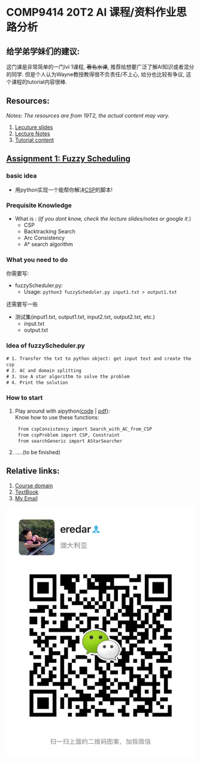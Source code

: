 # COMP9414 20T2 AI 课程/资料作业思路分析


## 给学弟学妹们的建议:  
这门课是非常简单的一门lvl 1课程, <del>著名水课</del>, 推荐给想要广泛了解AI知识或者混分的同学. 但是个人认为Wayne教授教得很不负责任/不上心, 给分也比较有争议, 这个课程的tutorial内容很棒.



## Resources:
*Notes: The resources are from 19T2, the actual content may vary.*
1. [Lecuture slides](https://github.com/lrlrlrlr/COMP9414_20T2/tree/master/lecture%20slides)
1. [Lecture Notes](https://github.com/lrlrlrlr/COMP9414_20T2/blob/master/COMP9414_NOTE.zip)
1. [Tutorial content](https://github.com/lrlrlrlr/COMP9414_20T2/blob/master/COMP9414_tutorials.zip)  


## [Assignment 1: Fuzzy Scheduling](ass1/20T2_assignment1.pdf)
### basic idea
 - 用python实现一个能帮你解决[CSP](https://zh.wikipedia.org/wiki/%E7%BA%A6%E6%9D%9F%E8%A1%A5%E5%81%BF%E9%97%AE%E9%A2%98)的脚本!


### Prequisite Knowledge
 - What is : (*If you dont know, check the lecture slides/notes or google it.*)
    - CSP
    - Backtracking Search
    - Arc Consistency
    - A* search algorithm
    



### What you need to do
你需要写:
 - fuzzyScheduler.py: 
    - Usage: `python3 fuzzyScheduler.py input1.txt > output1.txt`

    
   
还需要写一些  
 - 测试集(input1.txt, output1.txt, input2.txt, output2.txt, etc.)
    - input.txt
    - output.txt
          


### Idea of fuzzyScheduler.py
    # 1. Transfer the txt to python object: get input text and create the csp
    # 2. AC and domain splitting
    # 3. Use A star algorithm to solve the problem
    # 4. Print the solution
        


### How to start

1. Play around with aipython([code](ass1/aipython.zip) | [pdf](ass1/aipython.pdf)):  
Know how to use these functions:
  
        from cspConsistency import Search_with_AC_from_CSP
        from cspProblem import CSP, Constraint
        from searchGeneric import AStarSearcher

1. .....(to be finished)




## Relative links:

1. [Course domain](https://www.cse.unsw.edu.au/~cs9414/)
1. [TextBook](https://artint.info/2e/online.html)
1. [My Email](mailto:ruili.info@gmail.com)

![My wechat](wechat.jpg)





